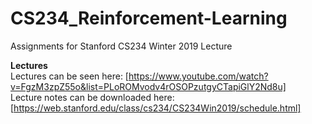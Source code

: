 # CS234_Reinforcement-Learning
Assignments for Stanford CS234 Winter 2019 Lecture

**Lectures**\
Lectures can be seen here: [https://www.youtube.com/watch?v=FgzM3zpZ55o&list=PLoROMvodv4rOSOPzutgyCTapiGlY2Nd8u] \
Lecture notes can be downloaded here: [https://web.stanford.edu/class/cs234/CS234Win2019/schedule.html]
